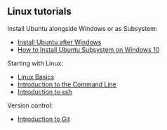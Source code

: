 ## Linux tutorials
Install Ubuntu alongside Windows or as Subsystem:
- [Install Ubuntu after Windows](https://help.ubuntu.com/community/WindowsDualBoot)
- [How to Install Ubuntu Subsystem on Windows 10](https://medium.com/@CodeBriefly/setup-windows-subsystem-linux-wsl-on-windows-10-a3e50c36b59b)

Starting with Linux:
- [Linux Basics](https://ubuntu.com/tutorials/command-line-for-beginners#1-overview)
- [Introduction to the Command Line](http://swcarpentry.github.io/shell-novice/)
- [Introduction to ssh](https://medium.com/better-programming/learn-to-ssh-go-to-guide-9d525eb83f15)

Version control:
- [Introduction to Git](http://swcarpentry.github.io/git-novice/)
